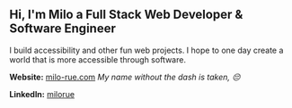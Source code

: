 ## Hi, I'm Milo a Full Stack Web Developer & Software Engineer
I build accessibility and other fun web projects. I hope to one day create a world that is more accessible through software.

**Website:** 	[milo-rue.com](http://milo-rue.com)
*My name without the dash is taken, 😔*

**LinkedIn:** [milorue](https://www.linkedin.com/in/milorue/)

<!--
**milorue/milorue** is a ✨ _special_ ✨ repository because its `README.md` (this file) appears on your GitHub profile.

